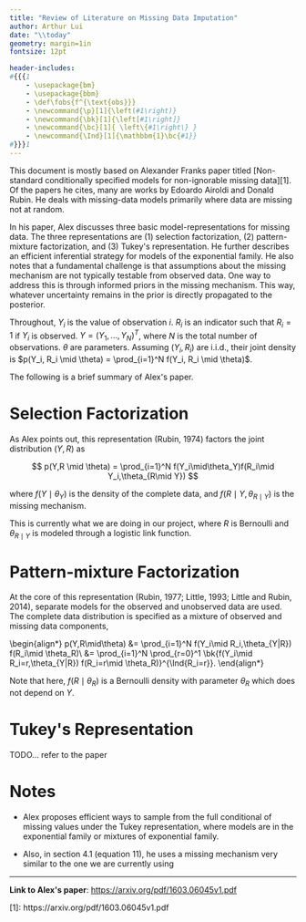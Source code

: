 ```yaml
---
title: "Review of Literature on Missing Data Imputation"
author: Arthur Lui
date: "\\today"
geometry: margin=1in
fontsize: 12pt

header-includes:
#{{{1
    - \usepackage{bm}
    - \usepackage{bbm}
    - \def\fobs{f^{\text{obs}}}
    - \newcommand{\p}[1]{\left(#1\right)}
    - \newcommand{\bk}[1]{\left[#1\right]}
    - \newcommand{\bc}[1]{ \left\{#1\right\} }
    - \newcommand{\Ind}[1]{\mathbbm{1}\bc{#1}}
#}}}1
---
```


This document is mostly based on Alexander Franks paper titled
[Non-standard conditionally specified models for non-ignorable missing data][1].
Of the papers he cites, many are works by Edoardo Airoldi and Donald Rubin. He
deals with missing-data models primarily where data are missing not at random.

In his paper, Alex discusses three basic model-representations for missing data.
The three representations are (1) selection factorization, (2) pattern-mixture 
factorization, and (3) Tukey's representation. He further describes an efficient
inferential strategy for models of the exponential family. He also notes 
that a fundamental challenge is that assumptions about the missing mechanism
are not typically testable from observed data. One way to address this is
through informed priors in the missing mechanism. This way, whatever uncertainty
remains in the prior is directly propagated to the posterior.

Throughout, $Y_i$ is the value of observation $i$. $R_i$ is an indicator such that
$R_i=1$ if $Y_i$ is observed. $Y = (Y_1, ..., Y_N)^T$, where $N$ is the total
number of observations. $\theta$ are parameters. Assuming $(Y_i,R_i)$ are i.i.d.,
their joint density is
$p(Y_i, R_i \mid \theta) = \prod_{i=1}^N f(Y_i, R_i \mid \theta)$.

The following is a brief summary of Alex's paper.

# Selection Factorization
As Alex points out, this representation (Rubin, 1974) factors the joint
distribution $(Y,R)$ as

$$
p(Y,R \mid \theta) = \prod_{i=1}^N f(Y_i\mid\theta_Y)f(R_i\mid Y_i,\theta_{R\mid Y})
$$

where $f(Y\mid\theta_Y)$ is the density of the complete data, and
$f(R\mid Y,\theta_{R\mid Y})$ is the missing mechanism.

This is currently what we are doing in our project, where $R$ is Bernoulli and
$\theta_{R\mid Y}$ is modeled through a logistic link function.

# Pattern-mixture Factorization
At the core of this representation (Rubin, 1977; Little, 1993; Little and
Rubin, 2014), separate models for the observed and unobserved data are used.
The complete data distribution is specified as a mixture of observed and
missing data components,

\begin{align*}
p(Y,R\mid\theta) &= \prod_{i=1}^N f(Y_i\mid R_i,\theta_{Y|R}) f(R_i\mid \theta_R)\\
&= \prod_{i=1}^N \prod_{r=0}^1 \bk{f(Y_i\mid R_i=r,\theta_{Y|R})
f(R_i=r\mid \theta_R)}^{\Ind{R_i=r}}.
\end{align*}

Note that here, $f(R\mid \theta_R)$ is a Bernoulli density with parameter
$\theta_R$ which does not depend on $Y$.


# Tukey's Representation
TODO... refer to the paper

# Notes

- Alex proposes efficient ways to sample from the full conditional of missing
values under the Tukey representation, where models are in the exponential
family or mixtures of exponential family. 

- Also, in section 4.1 (equation 11), he uses a missing mechanism very similar to the one we are currently using


---

**Link to Alex's paper**: https://arxiv.org/pdf/1603.06045v1.pdf

<!--
# Models

\begin{align*}
f(r_i = 1 \mid y_i, \beta) &= \text{logistic}(-\beta_0 - \beta_1 y_i) 
= (1 + \exp\{\beta_0 + \beta_1 y_i\})^{-1} \\
\fobs(y_i) &= \text{Normal}(0,1)
\end{align*}

## Model I
--!>

[1]: https://arxiv.org/pdf/1603.06045v1.pdf


